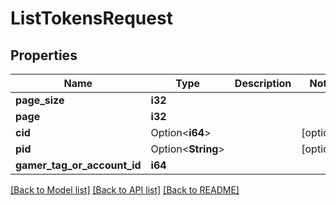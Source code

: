 # ListTokensRequest

## Properties

Name | Type | Description | Notes
------------ | ------------- | ------------- | -------------
**page_size** | **i32** |  | 
**page** | **i32** |  | 
**cid** | Option<**i64**> |  | [optional]
**pid** | Option<**String**> |  | [optional]
**gamer_tag_or_account_id** | **i64** |  | 

[[Back to Model list]](../README.md#documentation-for-models) [[Back to API list]](../README.md#documentation-for-api-endpoints) [[Back to README]](../README.md)


